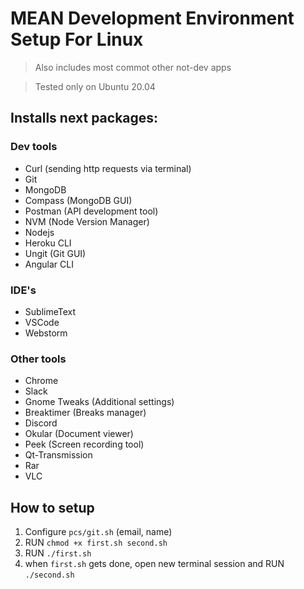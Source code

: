 # MEAN Development Environment Setup For Linux

> Also includes most commot other not-dev apps

> Tested only on Ubuntu 20.04
 
## Installs next packages:

### Dev tools
* Curl (sending http requests via terminal)
* Git
* MongoDB
* Compass (MongoDB GUI)
* Postman (API development tool)
* NVM (Node Version Manager)
* Nodejs
* Heroku CLI
* Ungit (Git GUI)
* Angular CLI

### IDE's
* SublimeText
* VSCode
* Webstorm

### Other tools
* Chrome
* Slack
* Gnome Tweaks (Additional settings)
* Breaktimer (Breaks manager)
* Discord
* Okular (Document viewer)
* Peek (Screen recording tool)
* Qt-Transmission
* Rar
* VLC

## How to setup

1. Configure `pcs/git.sh` (email, name)
1. RUN `chmod +x first.sh second.sh`
1. RUN `./first.sh`
1. when `first.sh` gets done, open new terminal session and RUN `./second.sh`
